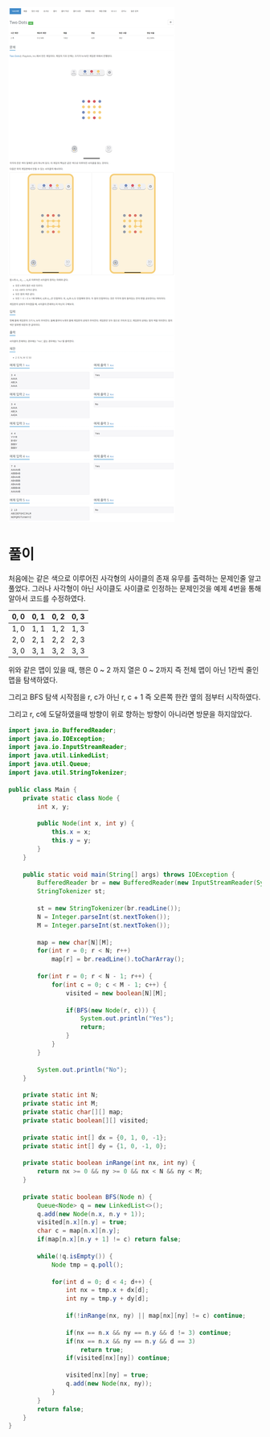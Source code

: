 ![Main16929](./img/Main16929.png)



# 풀이

처음에는 같은 색으로 이루어진 사각형의 사이클의 존재 유무를 출력하는 문제인줄 알고 풀었다. 그러나 사각형이 아닌 사이클도 사이클로 인정하는 문제인것을 예제 4번을 통해 알아서 코드를 수정하였다.

| 0, 0 | 0, 1 | 0, 2 | 0, 3 |
| ---- | ---- | ---- | ---- |
| 1, 0 | 1, 1 | 1, 2 | 1, 3 |
| 2, 0 | 2, 1 | 2, 2 | 2, 3 |
| 3, 0 | 3, 1 | 3, 2 | 3, 3 |

위와 같은 맵이 있을 때, 행은 0 ~ 2 까지 열은 0 ~ 2까지 즉 전체 맵이 아닌 1칸씩 줄인 맵을 탐색하였다.

그리고 BFS 탐색 시작점을 r, c가 아닌 r, c + 1 즉 오른쪽 한칸 옆의 점부터 시작하였다.

그리고 r, c에 도달하였을때 방향이 위로 향하는 방향이 아니라면 방문을 하지않았다.



``` java
import java.io.BufferedReader;
import java.io.IOException;
import java.io.InputStreamReader;
import java.util.LinkedList;
import java.util.Queue;
import java.util.StringTokenizer;

public class Main {
	private static class Node {
		int x, y;

		public Node(int x, int y) {
			this.x = x;
			this.y = y;
		}
	}
	
	public static void main(String[] args) throws IOException {
		BufferedReader br = new BufferedReader(new InputStreamReader(System.in));
		StringTokenizer st;
		
		st = new StringTokenizer(br.readLine());
		N = Integer.parseInt(st.nextToken());
		M = Integer.parseInt(st.nextToken());
		
		map = new char[N][M];
		for(int r = 0; r < N; r++)
			map[r] = br.readLine().toCharArray();
		
		for(int r = 0; r < N - 1; r++) {
			for(int c = 0; c < M - 1; c++) {
				visited = new boolean[N][M];
				
				if(BFS(new Node(r, c))) {
					System.out.println("Yes");
					return;
				}
			}
		}
		
		System.out.println("No");
	}
	
	private static int N;
	private static int M;
	private static char[][] map;
	private static boolean[][] visited;
	
	private static int[] dx = {0, 1, 0, -1};
	private static int[] dy = {1, 0, -1, 0};
	
	private static boolean inRange(int nx, int ny) {
		return nx >= 0 && ny >= 0 && nx < N && ny < M;
	}
	
	private static boolean BFS(Node n) {
		Queue<Node> q = new LinkedList<>();
		q.add(new Node(n.x, n.y + 1));
		visited[n.x][n.y] = true;
		char c = map[n.x][n.y];
		if(map[n.x][n.y + 1] != c) return false;
		
		while(!q.isEmpty()) {
			Node tmp = q.poll();
			
			for(int d = 0; d < 4; d++) {
				int nx = tmp.x + dx[d];
				int ny = tmp.y + dy[d];
				
				if(!inRange(nx, ny) || map[nx][ny] != c) continue;
				
				if(nx == n.x && ny == n.y && d != 3) continue;
				if(nx == n.x && ny == n.y && d == 3)
					return true;
				if(visited[nx][ny]) continue;
				
				visited[nx][ny] = true;
				q.add(new Node(nx, ny));
			}
		}
		return false;
	}
}
```


